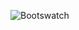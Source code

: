 ![Bootswatch](https://github.com/Jmini00/Projet-Initiation-Bootstrap/assets/141427289/8da906ab-9337-4ae5-88e1-9782d3dbfc49)
